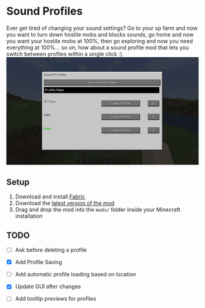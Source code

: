 # Sound Profiles
Ever get tired of changing your sound settings? Go to your xp farm and now you want to turn down hostile mobs and blocks sounds, go home and now you want your hostile mobs at 100%, then go exploring and now you need everything at 100%... so on, how about a sound profile mod that lets you switch between profiles within a single click :).
![screenshot](https://raw.githubusercontent.com/hamolicious/Sound-Profiles/1.18/screenshots/showcase.png?token=GHSAT0AAAAAABNKECWKR3LD6LNA4AC3UG6UYPZD2GA)

## Setup
1. Download and install [Fabric](https://fabricmc.net/wiki/install)
1. Download the [latest version of the mod](https://github.com/hamolicious/Sound-Profiles/releases)
1. Drag and drop the mod into the `mods/` folder inside your Minecraft installation

## TODO
- [ ] Ask before deleting a profile
- [X] Add Profile Saving
- [ ] Add automatic profile loading based on location
- [X] Update GUI after changes
- [ ] Add tooltip previews for profiles

